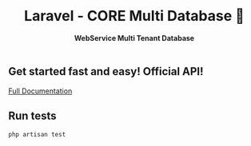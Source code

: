 <div align="center">
  <br>
  <h1>Laravel - CORE Multi Database 🌱</h1>
  <strong>WebService Multi Tenant Database</strong>
</div>
<br>

## Get started fast and easy! Official API!

<p align="left">
  <a href="#">Full Documentation</a>
</p>

## Run tests

`
php artisan test
`
